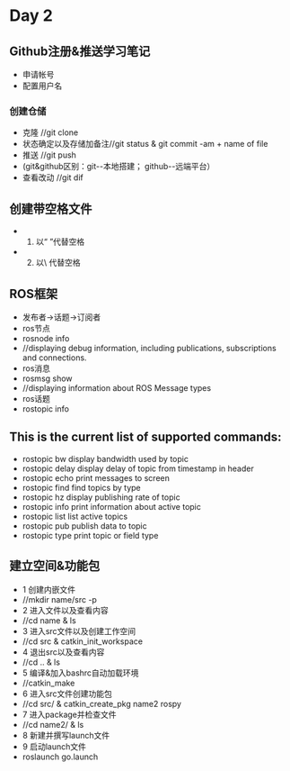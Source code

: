 # Day 2

## Github注册&推送学习笔记
* 申请帐号
* 配置用户名
### 创建仓储

* 克隆                 //git clone
* 状态确定以及存储加备注//git status & git commit -am + name of file
* 推送                 //git push
* (git&github区别：git--本地搭建； github--远端平台）
* 查看改动             //git dif
## 创建带空格文件

* 1. 以“ ”代替空格
* 2. 以\  代替空格
## ROS框架

* 发布者->话题->订阅者
* ros节点 
* rosnode info
* //displaying debug information, including publications, subscriptions and connections.
* ros消息 
* rosmsg show
* //displaying information about ROS Message types
* ros话题 
* rostopic info

## This is the current list of supported commands: 
* rostopic bw	        display bandwidth used by topic
* rostopic delay	display delay of topic from timestamp in header
* rostopic echo	        print messages to screen
* rostopic find	        find topics by type
* rostopic hz	        display publishing rate of topic 
* rostopic info   	print information about active topic
* rostopic list 	list active topics
* rostopic pub 	        publish data to topic
* rostopic type	        print topic or field type
## 建立空间&功能包
* 1 创建内嵌文件
* //mkdir name/src -p
* 2 进入文件以及查看内容
* //cd name & ls
* 3 进入src文件以及创建工作空间
* //cd src & catkin_init_workspace 
* 4 退出src以及查看内容
* //cd .. & ls
* 5 编译&加入bashrc自动加载环境
* //catkin_make 
* 6 进入src文件创建功能包
* //cd src/ & catkin_create_pkg name2 rospy
* 7 进入package并检查文件
* //cd name2/ & ls
* 8 新建并撰写launch文件
* 9 启动launch文件
* roslaunch go.launch
